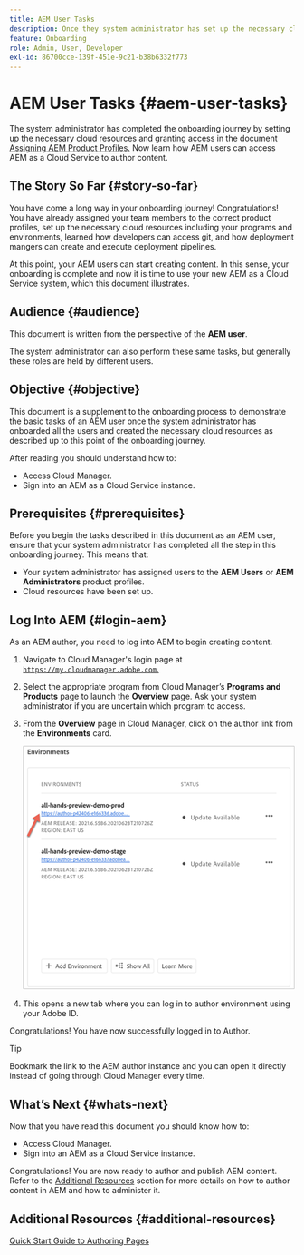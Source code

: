 ```yaml
---
title: AEM User Tasks
description: Once they system administrator has set up the necessary cloud resources, learn how AEM users can access AEM as a Cloud Service to author content.
feature: Onboarding
role: Admin, User, Developer
exl-id: 86700cce-139f-451e-9c21-b38b6332f773
---
```


# AEM User Tasks {#aem-user-tasks}

The system administrator has completed the onboarding journey by setting up the necessary cloud resources and granting access in the document [Assigning AEM Product Profiles.](assign-profiles-aem.md) Now learn how AEM users can access AEM as a Cloud Service to author content.

## The Story So Far {#story-so-far}

You have come a long way in your onboarding journey! Congratulations! You have already assigned your team members to the correct product profiles, set up the necessary cloud resources including your programs and environments, learned how developers can access git, and how deployment mangers can create and execute deployment pipelines.

At this point, your AEM users can start creating content. In this sense, your onboarding is complete and now it is time to use your new AEM as a Cloud Service system, which this document illustrates.

## Audience {#audience}

This document is written from the perspective of the **AEM user**.

The system administrator can also perform these same tasks, but generally these roles are held by different users.

## Objective {#objective}

This document is a supplement to the onboarding process to demonstrate the basic tasks of an AEM user once the system administrator has onboarded all the users and created the necessary cloud resources as described up to this point of the onboarding journey.

After reading you should understand how to:

* Access Cloud Manager.
* Sign into an AEM as a Cloud Service instance.

## Prerequisites {#prerequisites}

Before you begin the tasks described in this document as an AEM user, ensure that your system administrator has completed all the step in this onboarding journey. This means that:
 
* Your system administrator has assigned users to the **AEM Users** or **AEM Administrators** product profiles.
* Cloud resources have been set up.

## Log Into AEM {#login-aem}

As an AEM author, you need to log into AEM to begin creating content.

1. Navigate to Cloud Manager's login page at [`https://my.cloudmanager.adobe.com`.](https://my.cloudmanager.adobe.com/)

1. Select the appropriate program from Cloud Manager’s **Programs and Products** page to launch the **Overview** page. Ask your system administrator if you are uncertain which program to access.

1. From the **Overview** page in Cloud Manager, click on the author link from the **Environments** card.

   ![Environment card](/help/journey-onboarding/assets/author-environ.png)

1. This opens a new tab where you can log in to author environment using your Adobe ID.

Congratulations! You have now successfully logged in to Author.

>[!TIP]
>
>Bookmark the link to the AEM author instance and you can open it directly instead of going through Cloud Manager every time.

## What’s Next {#whats-next}

Now that you have read this document you should know how to:

* Access Cloud Manager.
* Sign into an AEM as a Cloud Service instance.

Congratulations! You are now ready to author and publish AEM content. Refer to the [Additional Resources](#additional-resources) section for more details on how to author content in AEM and how to administer it.

## Additional Resources {#additional-resources}

[Quick Start Guide to Authoring Pages](/help/sites-cloud/authoring/getting-started/quick-start.md)
